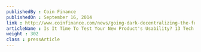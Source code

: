```yaml
---
publishedBy : Coin Finance
publishedOn : September 16, 2014
link : http://www.coinfinance.com/news/going-dark-decentralizing-the-future
articleName : Is It Time To Test Your New Product's Usability? 13 Tech Experts Weigh In
weight : 302 
class : pressArticle
---
```

